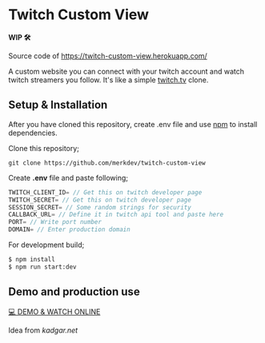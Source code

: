 # Twitch Custom View
**WIP 🛠**

Source code of https://twitch-custom-view.herokuapp.com/

A custom website you can connect with your twitch account and watch twitch streamers you follow. It's like a simple [twitch.tv](https://www.twitch.tv) clone.

## Setup & Installation
After you have cloned this repository, create .env file and use [npm](https://www.npmjs.com/) to install dependencies.

Clone this repository;
```git
git clone https://github.com/merkdev/twitch-custom-view
```

Create **.env** file and paste following;
```javascript
TWITCH_CLIENT_ID= // Get this on twitch developer page
TWITCH_SECRET= // Get this on twitch developer page
SESSION_SECRET= // Some random strings for security
CALLBACK_URL= // Define it in twitch api tool and paste here
PORT= // Write port number
DOMAIN= // Enter production domain
```

For development build;
```sh
$ npm install
$ npm run start:dev
```

## Demo and production use
[💻 DEMO & WATCH ONLINE](https://twitch-custom-view.herokuapp.com/)

Idea from _kadgar.net_
